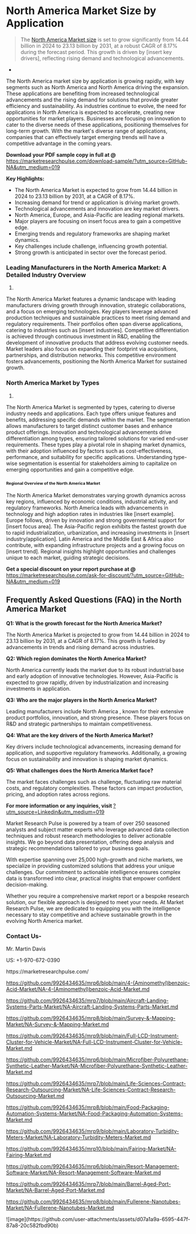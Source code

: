 <h1>North America  Market&nbsp;Size by Application</h1><blockquote><p>The <a href="https://marketresearchpulse.com/download-sample/?utm_source=GitHub-NA&amp;utm_medium=019">North America  Market size</a> is set to grow significantly from 14.44 billion in 2024 to 23.13 billion by 2031, at a robust CAGR of 8.17% during the forecast period. This growth is driven by [insert key drivers], reflecting rising demand and technological advancements.</p></blockquote><ul><li></li></ul><p>The North America  market size by application is growing rapidly, with key segments such as North America  and North America  driving the expansion. These applications are benefiting from increased technological advancements and the rising demand for solutions that provide greater efficiency and sustainability. As industries continue to evolve, the need for applications in North America  is expected to accelerate, creating new opportunities for market players. Businesses are focusing on innovation to cater to the diverse needs of these applications, positioning themselves for long-term growth. With the market's diverse range of applications, companies that can effectively target emerging trends will have a competitive advantage in the coming years.</p><p><strong>Download your PDF sample copy in full at @ </strong><a href="https://marketresearchpulse.com/download-sample/?utm_source=GitHub-NA&amp;utm_medium=019">https://marketresearchpulse.com/download-sample/?utm_source=GitHub-NA&amp;utm_medium=019</a></p><p><strong>Key Highlights: </strong></p><ul><li>The North America  Market is expected to grow from 14.44 billion in 2024 to 23.13 billion by 2031, at a CAGR of 8.17%.</li><li>Increasing demand for trend or application is driving market growth.</li><li>Technological advancements and innovation are key market drivers.</li><li>North America, Europe, and Asia-Pacific are leading regional markets.</li><li>Major players are focusing on insert focus area to gain a competitive edge.</li><li>Emerging trends and regulatory frameworks are shaping market dynamics.</li><li>Key challenges include challenge, influencing growth potential.</li><li>Strong growth is anticipated in sector over the forecast period.</li></ul><h3>Leading Manufacturers in the North America  Market: A Detailed Industry Overview</h3><ol><li></li></ol><div class="flex max-w-full flex-col flex-grow"><div class="min-h-8 text-message flex w-full flex-col items-end gap-2 whitespace-normal break-words [.text-message+&amp;]:mt-5" dir="auto" data-message-author-role="assistant" data-message-id="fd8432e4-4910-450d-b182-61b7bfb0a01f" data-message-model-slug="gpt-4o"><div class="flex w-full flex-col gap-1 empty:hidden first:pt-[3px]"><div class="markdown prose w-full break-words dark:prose-invert light"><p>The North America  Market features a dynamic landscape with leading manufacturers driving growth through innovation, strategic collaborations, and a focus on emerging technologies. Key players leverage advanced production techniques and sustainable practices to meet rising demand and regulatory requirements. Their portfolios often span diverse applications, catering to industries such as [insert industries]. Competitive differentiation is achieved through continuous investment in R&amp;D, enabling the development of innovative products that address evolving customer needs. Market leaders also focus on expanding their footprint via acquisitions, partnerships, and distribution networks. This competitive environment fosters advancements, positioning the North America  Market for sustained growth.</p></div></div></div></div><h3>North America  Market by Types</h3><ol><li></li></ol><div class="flex max-w-full flex-col flex-grow"><div class="min-h-8 text-message flex w-full flex-col items-end gap-2 whitespace-normal break-words [.text-message+&amp;]:mt-5" dir="auto" data-message-author-role="assistant" data-message-id="084470be-0bb7-4664-bddf-5156b4f41249" data-message-model-slug="gpt-4o-mini"><div class="flex w-full flex-col gap-1 empty:hidden first:pt-[3px]"><div class="markdown prose w-full break-words dark:prose-invert light"><p>The North America  Market is segmented by types, catering to diverse industry needs and applications. Each type offers unique features and benefits, addressing specific demands within the market. The segmentation allows manufacturers to target distinct customer bases and enhance product offerings. Innovation and technological advancements drive differentiation among types, ensuring tailored solutions for varied end-user requirements. These types play a pivotal role in shaping market dynamics, with their adoption influenced by factors such as cost-effectiveness, performance, and suitability for specific applications. Understanding type-wise segmentation is essential for stakeholders aiming to capitalize on emerging opportunities and gain a competitive edge.</p></div></div></div></div><h3><span style="font-size: 11px;">Regional Overview of the North America  Market</span></h3><div class="flex max-w-full flex-col flex-grow"><div class="min-h-8 text-message flex w-full flex-col items-end gap-2 whitespace-normal break-words [.text-message+&amp;]:mt-5" dir="auto" data-message-author-role="assistant" data-message-id="e9038762-ce64-4e30-91c9-9bd413514231" data-message-model-slug="gpt-4o-mini"><div class="flex w-full flex-col gap-1 empty:hidden first:pt-[3px]"><div class="markdown prose w-full break-words dark:prose-invert light"><p>The North America  Market demonstrates varying growth dynamics across key regions, influenced by economic conditions, industrial activity, and regulatory frameworks. North America leads with advancements in technology and high adoption rates in industries like [insert example]. Europe follows, driven by innovation and strong governmental support for [insert focus area]. The Asia-Pacific region exhibits the fastest growth due to rapid industrialization, urbanization, and increasing investments in [insert industry/application]. Latin America and the Middle East &amp; Africa also contribute, with expanding infrastructure projects and a growing focus on [insert trend]. Regional insights highlight opportunities and challenges unique to each market, guiding strategic decisions.</p></div></div></div></div><p><strong>Get a special discount on your report purchase at @ </strong><a href="https://marketresearchpulse.com/ask-for-discount/?utm_source=GitHub-NA&amp;utm_medium=019">https://marketresearchpulse.com/ask-for-discount/?utm_source=GitHub-NA&amp;utm_medium=019</a></p><h2>Frequently Asked Questions (FAQ) in the North America  Market</h2><p><strong>Q1: What is the growth forecast for the North America  Market?</strong></p><p>The North America  Market is projected to grow from 14.44 billion in 2024 to 23.13 billion by 2031, at a CAGR of 8.17%. This growth is fueled by advancements in trends and rising demand across industries.</p><p><strong>Q2: Which region dominates the North America  Market?</strong></p><p>North America currently leads the market due to its robust industrial base and early adoption of innovative technologies. However, Asia-Pacific is expected to grow rapidly, driven by industrialization and increasing investments in application.</p><p><strong>Q3: Who are the major players in the North America  Market?</strong></p><p>Leading manufacturers include North America , known for their extensive product portfolios, innovation, and strong presence. These players focus on R&amp;D and strategic partnerships to maintain competitiveness.</p><p><strong>Q4: What are the key drivers of the North America  Market?</strong></p><p>Key drivers include technological advancements, increasing demand for application, and supportive regulatory frameworks. Additionally, a growing focus on sustainability and innovation is shaping market dynamics.</p><p><strong>Q5: What challenges does the North America  Market face?</strong></p><p>The market faces challenges such as challenge, fluctuating raw material costs, and regulatory complexities. These factors can impact production, pricing, and adoption rates across regions.</p><p><strong>For more information or any inquiries, visit&nbsp;</strong><a href="?utm_source=Linkedin&utm_medium=019">?utm_source=Linkedin&utm_medium=019</a></p><p>Market Research Pulse is powered by a team of over 250 seasoned analysts and subject matter experts who leverage advanced data collection techniques and robust research methodologies to deliver actionable insights. We go beyond data presentation, offering deep analysis and strategic recommendations tailored to your business goals.</p><p>With expertise spanning over 25,000 high-growth and niche markets, we specialize in providing customized solutions that address your unique challenges. Our commitment to actionable intelligence ensures complex data is transformed into clear, practical insights that empower confident decision-making.</p><p>Whether you require a comprehensive market report or a bespoke research solution, our flexible approach is designed to meet your needs. At Market Research Pulse, we are dedicated to equipping you with the intelligence necessary to stay competitive and achieve sustainable growth in the evolving North America  market.</p><h3><strong>Contact Us-</strong></h3><p>Mr. Martin Davis</p><p>US: +1-970-672-0390</p><p>https://marketresearchpulse.com/</p><p><a href="https://github.com/9926434635/mrp6/blob/main/4-(Aminomethyl)benzoic-Acid-Market/NA-4-(Aminomethyl)benzoic-Acid-Market.md">https://github.com/9926434635/mrp6/blob/main/4-(Aminomethyl)benzoic-Acid-Market/NA-4-(Aminomethyl)benzoic-Acid-Market.md</a></p><p><a href="https://github.com/9926434635/mrp7/blob/main/Aircraft-Landing-Systems-Parts-Market/NA-Aircraft-Landing-Systems-Parts-Market.md">https://github.com/9926434635/mrp7/blob/main/Aircraft-Landing-Systems-Parts-Market/NA-Aircraft-Landing-Systems-Parts-Market.md</a></p><p><a href="https://github.com/9926434635/mrp8/blob/main/Survey-&-Mapping-Market/NA-Survey-&-Mapping-Market.md">https://github.com/9926434635/mrp8/blob/main/Survey-&-Mapping-Market/NA-Survey-&-Mapping-Market.md</a></p><p><a href="https://github.com/9926434635/mrp9/blob/main/Full-LCD-Instrument-Cluster-for-Vehicle-Market/NA-Full-LCD-Instrument-Cluster-for-Vehicle-Market.md">https://github.com/9926434635/mrp9/blob/main/Full-LCD-Instrument-Cluster-for-Vehicle-Market/NA-Full-LCD-Instrument-Cluster-for-Vehicle-Market.md</a></p><p><a href="https://github.com/9926434635/mrp6/blob/main/Microfiber-Polyurethane-Synthetic-Leather-Market/NA-Microfiber-Polyurethane-Synthetic-Leather-Market.md">https://github.com/9926434635/mrp6/blob/main/Microfiber-Polyurethane-Synthetic-Leather-Market/NA-Microfiber-Polyurethane-Synthetic-Leather-Market.md</a></p><p><a href="https://github.com/9926434635/mrp7/blob/main/Life-Sciences-Contract-Research-Outsourcing-Market/NA-Life-Sciences-Contract-Research-Outsourcing-Market.md">https://github.com/9926434635/mrp7/blob/main/Life-Sciences-Contract-Research-Outsourcing-Market/NA-Life-Sciences-Contract-Research-Outsourcing-Market.md</a></p><p><a href="https://github.com/9926434635/mrp8/blob/main/Food-Packaging-Automation-Systems-Market/NA-Food-Packaging-Automation-Systems-Market.md">https://github.com/9926434635/mrp8/blob/main/Food-Packaging-Automation-Systems-Market/NA-Food-Packaging-Automation-Systems-Market.md</a></p><p><a href="https://github.com/9926434635/mrp9/blob/main/Laboratory-Turbidity-Meters-Market/NA-Laboratory-Turbidity-Meters-Market.md">https://github.com/9926434635/mrp9/blob/main/Laboratory-Turbidity-Meters-Market/NA-Laboratory-Turbidity-Meters-Market.md</a></p><p><a href="https://github.com/9926434635/mrp10/blob/main/Fairing-Market/NA-Fairing-Market.md">https://github.com/9926434635/mrp10/blob/main/Fairing-Market/NA-Fairing-Market.md</a></p><p><a href="https://github.com/9926434635/mrp6/blob/main/Resort-Management-Software-Market/NA-Resort-Management-Software-Market.md">https://github.com/9926434635/mrp6/blob/main/Resort-Management-Software-Market/NA-Resort-Management-Software-Market.md</a></p><p><a href="https://github.com/9926434635/mrp7/blob/main/Barrel-Aged-Port-Market/NA-Barrel-Aged-Port-Market.md">https://github.com/9926434635/mrp7/blob/main/Barrel-Aged-Port-Market/NA-Barrel-Aged-Port-Market.md</a></p><p><a href="https://github.com/9926434635/mrp8/blob/main/Fullerene-Nanotubes-Market/NA-Fullerene-Nanotubes-Market.md">https://github.com/9926434635/mrp8/blob/main/Fullerene-Nanotubes-Market/NA-Fullerene-Nanotubes-Market.md</a></p>
![image](https://github.com/user-attachments/assets/d07a1a9a-6595-447f-87a8-20c582fbd90b)
